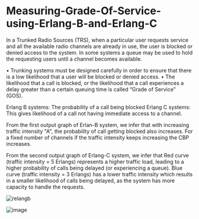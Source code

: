 # Measuring-Grade-Of-Service-using-Erlang-B-and-Erlang-C
In a Trunked Radio Sources (TRS), when a particular user requests service and all the available radio channels are already in use, the user is blocked or denied access to the system. In some systems a queue may be used to hold the requesting users until a channel becomes available.

• Trunking systems must be designed carefully in order to ensure that there is a low likelihood that a user will be blocked or denied access.
• The likelihood that a call is blocked, or the likelihood that a call experiences a delay greater than a certain queuing time is called “Grade of Service” (GOS).

Erlang B systems: The probability of a call being blocked
Erlang C systems: This gives likelihood of a call not having immediate access
to a channel.

From the first output graph of Erlan-B system, we infer that with increasing traffic intensity "A", the probability of call getting blocked also increases.
For a fixed number of channels if the traffic intensity keeps increasing the CBP increases.

From the second output graph of Erlang-C system, we infer that Red curve (traffic intensity = 5 Erlangs) represents a higher traffic load, leading to a higher probability of calls being delayed (or experiencing a queue).
Blue curve (traffic intensity = 3 Erlangs) has a lower traffic intensity which results in a smaller likelihood of calls being delayed, as the system has more capacity to handle the requests.


![relangb](https://github.com/user-attachments/assets/3d10509e-9358-4126-8a4d-c7a2db07694f)

![image](https://github.com/user-attachments/assets/d1c2e7ae-e9e9-4df7-862a-71eb7a074c4a)


